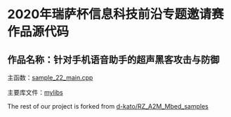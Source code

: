# 2020年瑞萨杯信息科技前沿专题邀请赛作品源代码
## 作品名称：针对手机语音助手的超声黑客攻击与防御
主函数：[sample_22_main.cpp](https://github.com/Sshenl/RZ_A2M_Mbed_samples/blob/master/sample_programs/sample_22_main.cpp)

主要库文件：[mylibs](https://github.com/Sshenl/RZ_A2M_Mbed_samples/blob/master/mylibs)

The rest of our project is forked from [d-kato/RZ_A2M_Mbed_samples](https://github.com/d-kato/RZ_A2M_Mbed_samples)

